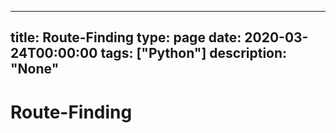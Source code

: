 
---
title: Route-Finding
type: page
date: 2020-03-24T00:00:00
tags: ["Python"]
description: "None"
---


# Route-Finding
